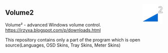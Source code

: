 ﻿<a href="https://irzyxa.blogspot.com"><img align="right" src="Assets/MainIcon-PNGs/64.png"/></a>

Volume2
----
 
Volume² - advanced Windows volume control. https://irzyxa.blogspot.com/p/downloads.html

This repository contains only a part of the program which is open source(Languages, OSD Skins, Tray Skins, Meter Skins)
